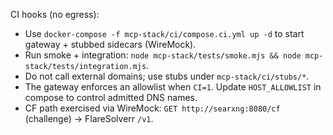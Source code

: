 CI hooks (no egress):

- Use `docker-compose -f mcp-stack/ci/compose.ci.yml up -d` to start gateway + stubbed sidecars (WireMock).
- Run smoke + integration: `node mcp-stack/tests/smoke.mjs && node mcp-stack/tests/integration.mjs`.
- Do not call external domains; use stubs under `mcp-stack/ci/stubs/*`.
- The gateway enforces an allowlist when `CI=1`. Update `HOST_ALLOWLIST` in compose to control admitted DNS names.
- CF path exercised via WireMock: `GET http://searxng:8080/cf` (challenge) → FlareSolverr `/v1`.
